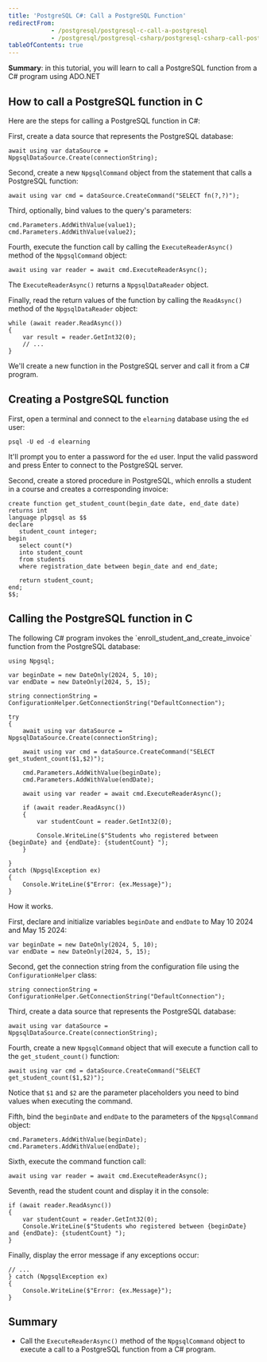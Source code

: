 ```yaml
---
title: 'PostgreSQL C#: Call a PostgreSQL Function'
redirectFrom:
            - /postgresql/postgresql-c-call-a-postgresql 
            - /postgresql/postgresql-csharp/postgresql-csharp-call-postgresql-function
tableOfContents: true
---
```


**Summary**: in this tutorial, you will learn to call a PostgreSQL function from a C# program using ADO.NET

## How to call a PostgreSQL function in C

Here are the steps for calling a PostgreSQL function in C#:

First, create a data source that represents the PostgreSQL database:

```
await using var dataSource = NpgsqlDataSource.Create(connectionString);
```

Second, create a new `NpgsqlCommand` object from the statement that calls a PostgreSQL function:

```
await using var cmd = dataSource.CreateCommand("SELECT fn(?,?)");
```

Third, optionally, bind values to the query's parameters:

```
cmd.Parameters.AddWithValue(value1);
cmd.Parameters.AddWithValue(value2);
```

Fourth, execute the function call by calling the `ExecuteReaderAsync()` method of the `NpgsqlCommand` object:

```
await using var reader = await cmd.ExecuteReaderAsync();
```

The `ExecuteReaderAsync()` returns a `NpgsqlDataReader` object.

Finally, read the return values of the function by calling the `ReadAsync()` method of the `NpgsqlDataReader` object:

```
while (await reader.ReadAsync())
{
    var result = reader.GetInt32(0);
    // ...
}
```

We'll create a new function in the PostgreSQL server and call it from a C# program.

## Creating a PostgreSQL function

First, open a terminal and connect to the `elearning` database using the `ed` user:

```
psql -U ed -d elearning
```

It'll prompt you to enter a password for the `ed` user. Input the valid password and press Enter to connect to the PostgreSQL server.

Second, create a stored procedure in PostgreSQL, which enrolls a student in a course and creates a corresponding invoice:

```
create function get_student_count(begin_date date, end_date date)
returns int
language plpgsql as $$
declare
   student_count integer;
begin
   select count(*)
   into student_count
   from students
   where registration_date between begin_date and end_date;

   return student_count;
end;
$$;
```

## Calling the PostgreSQL function in C

The following C# program invokes the \`enroll_student_and_create_invoice\` function from the PostgreSQL database:

```
using Npgsql;

var beginDate = new DateOnly(2024, 5, 10);
var endDate = new DateOnly(2024, 5, 15);

string connectionString = ConfigurationHelper.GetConnectionString("DefaultConnection");

try
{
    await using var dataSource = NpgsqlDataSource.Create(connectionString);

    await using var cmd = dataSource.CreateCommand("SELECT get_student_count($1,$2)");

    cmd.Parameters.AddWithValue(beginDate);
    cmd.Parameters.AddWithValue(endDate);

    await using var reader = await cmd.ExecuteReaderAsync();

    if (await reader.ReadAsync())
    {
        var studentCount = reader.GetInt32(0);

        Console.WriteLine($"Students who registered between {beginDate} and {endDate}: {studentCount} ");
    }

}
catch (NpgsqlException ex)
{
    Console.WriteLine($"Error: {ex.Message}");
}
```

How it works.

First, declare and initialize variables `beginDate` and `endDate` to May 10 2024 and May 15 2024:

```
var beginDate = new DateOnly(2024, 5, 10);
var endDate = new DateOnly(2024, 5, 15);
```

Second, get the connection string from the configuration file using the `ConfigurationHelper` class:

```
string connectionString = ConfigurationHelper.GetConnectionString("DefaultConnection");
```

Third, create a data source that represents the PostgreSQL database:

```
await using var dataSource = NpgsqlDataSource.Create(connectionString);
```

Fourth, create a new `NpgsqlCommand` object that will execute a function call to the `get_student_count()` function:

```
await using var cmd = dataSource.CreateCommand("SELECT get_student_count($1,$2)");
```

Notice that `$1` and `$2` are the parameter placeholders you need to bind values when executing the command.

Fifth, bind the `beginDate` and `endDate` to the parameters of the `NpgsqlCommand` object:

```
cmd.Parameters.AddWithValue(beginDate);
cmd.Parameters.AddWithValue(endDate);
```

Sixth, execute the command function call:

```
await using var reader = await cmd.ExecuteReaderAsync();
```

Seventh, read the student count and display it in the console:

```
if (await reader.ReadAsync())
{
    var studentCount = reader.GetInt32(0);
    Console.WriteLine($"Students who registered between {beginDate} and {endDate}: {studentCount} ");
}
```

Finally, display the error message if any exceptions occur:

```
// ...
} catch (NpgsqlException ex)
{
    Console.WriteLine($"Error: {ex.Message}");
}
```

## Summary

- Call the `ExecuteReaderAsync()` method of the `NpgsqlCommand` object to execute a call to a PostgreSQL function from a C# program.
